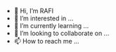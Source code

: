 - 👋 Hi, I’m RAFI
- 👀 I’m interested in ...
- 🌱 I’m currently learning ...
- 💞️ I’m looking to collaborate on ...
- 📫 How to reach me ...

<!---
MUSLIMHELPCYBERZONE/MUSLIMHELPCYBERZONE is a ✨ special ✨ repository because its `README.md` (this file) appears on your GitHub profile.
You can click the Preview link to take a look at your changes.
--->
